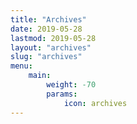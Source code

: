 ```yaml
---
title: "Archives"
date: 2019-05-28
lastmod: 2019-05-28
layout: "archives"
slug: "archives"
menu:
    main:
        weight: -70
        params:
            icon: archives
---
```

